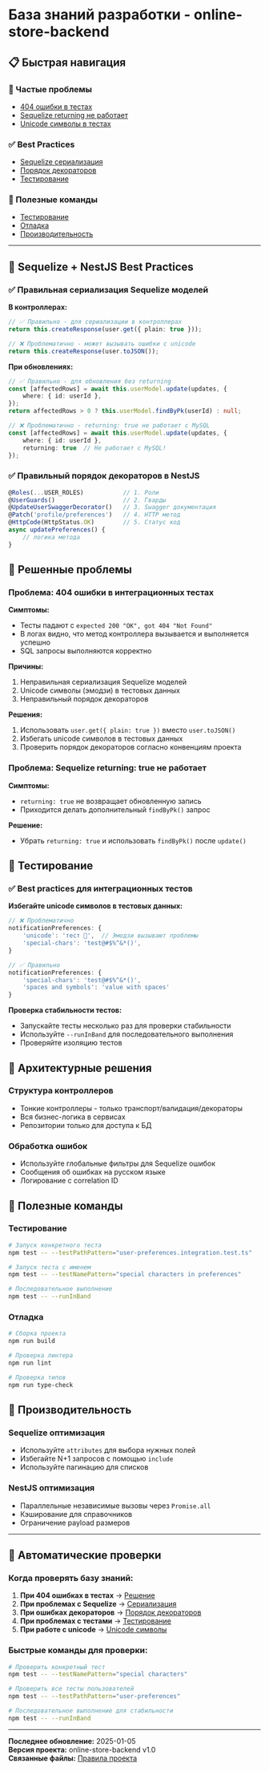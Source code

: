 # База знаний разработки - online-store-backend

## 📋 Быстрая навигация

### 🐛 Частые проблемы
- [404 ошибки в тестах](#проблема-404-ошибки-в-интеграционных-тестах)
- [Sequelize returning не работает](#проблема-sequelize-returning-true-не-работает)
- [Unicode символы в тестах](#best-practices-для-интеграционных-тестов)

### ✅ Best Practices
- [Sequelize сериализация](#правильная-сериализация-sequelize-моделей)
- [Порядок декораторов](#правильный-порядок-декораторов-в-nestjs)
- [Тестирование](#best-practices-для-интеграционных-тестов)

### 🔧 Полезные команды
- [Тестирование](#полезные-команды)
- [Отладка](#полезные-команды)
- [Производительность](#полезные-команды)

---

## 🎯 Sequelize + NestJS Best Practices

### ✅ Правильная сериализация Sequelize моделей

**В контроллерах:**
```typescript
// ✅ Правильно - для сериализации в контроллерах
return this.createResponse(user.get({ plain: true }));

// ❌ Проблематично - может вызывать ошибки с unicode
return this.createResponse(user.toJSON());
```

**При обновлениях:**
```typescript
// ✅ Правильно - для обновления без returning
const [affectedRows] = await this.userModel.update(updates, {
    where: { id: userId },
});
return affectedRows > 0 ? this.userModel.findByPk(userId) : null;

// ❌ Проблематично - returning: true не работает с MySQL
const [affectedRows] = await this.userModel.update(updates, {
    where: { id: userId },
    returning: true  // Не работает с MySQL!
});
```

### ✅ Правильный порядок декораторов в NestJS

```typescript
@Roles(...USER_ROLES)           // 1. Роли
@UserGuards()                   // 2. Гварды
@UpdateUserSwaggerDecorator()   // 3. Swagger документация
@Patch('profile/preferences')   // 4. HTTP метод
@HttpCode(HttpStatus.OK)        // 5. Статус код
async updatePreferences() {
    // логика метода
}
```

## 🐛 Решенные проблемы

### Проблема: 404 ошибки в интеграционных тестах

**Симптомы:**
- Тесты падают с `expected 200 "OK", got 404 "Not Found"`
- В логах видно, что метод контроллера вызывается и выполняется успешно
- SQL запросы выполняются корректно

**Причины:**
1. Неправильная сериализация Sequelize моделей
2. Unicode символы (эмодзи) в тестовых данных
3. Неправильный порядок декораторов

**Решения:**
1. Использовать `user.get({ plain: true })` вместо `user.toJSON()`
2. Избегать unicode символов в тестовых данных
3. Проверить порядок декораторов согласно конвенциям проекта

### Проблема: Sequelize returning: true не работает

**Симптомы:**
- `returning: true` не возвращает обновленную запись
- Приходится делать дополнительный `findByPk()` запрос

**Решение:**
- Убрать `returning: true` и использовать `findByPk()` после `update()`

## 🧪 Тестирование

### ✅ Best practices для интеграционных тестов

**Избегайте unicode символов в тестовых данных:**
```typescript
// ❌ Проблематично
notificationPreferences: {
    'unicode': 'тест 🚀',  // Эмодзи вызывают проблемы
    'special-chars': 'test@#$%^&*()',
}

// ✅ Правильно
notificationPreferences: {
    'special-chars': 'test@#$%^&*()',
    'spaces and symbols': 'value with spaces'
}
```

**Проверка стабильности тестов:**
- Запускайте тесты несколько раз для проверки стабильности
- Используйте `--runInBand` для последовательного выполнения
- Проверяйте изоляцию тестов

## 🔧 Архитектурные решения

### Структура контроллеров
- Тонкие контроллеры - только транспорт/валидация/декораторы
- Вся бизнес-логика в сервисах
- Репозитории только для доступа к БД

### Обработка ошибок
- Используйте глобальные фильтры для Sequelize ошибок
- Сообщения об ошибках на русском языке
- Логирование с correlation ID

## 📝 Полезные команды

### Тестирование
```bash
# Запуск конкретного теста
npm test -- --testPathPattern="user-preferences.integration.test.ts"

# Запуск теста с именем
npm test -- --testNamePattern="special characters in preferences"

# Последовательное выполнение
npm test -- --runInBand
```

### Отладка
```bash
# Сборка проекта
npm run build

# Проверка линтера
npm run lint

# Проверка типов
npm run type-check
```

## 🚀 Производительность

### Sequelize оптимизация
- Используйте `attributes` для выбора нужных полей
- Избегайте N+1 запросов с помощью `include`
- Используйте пагинацию для списков

### NestJS оптимизация
- Параллельные независимые вызовы через `Promise.all`
- Кэширование для справочников
- Ограничение payload размеров

---

## 🤖 Автоматические проверки

### Когда проверять базу знаний:

1. **При 404 ошибках в тестах** → [Решение](#проблема-404-ошибки-в-интеграционных-тестах)
2. **При проблемах с Sequelize** → [Сериализация](#правильная-сериализация-sequelize-моделей)
3. **При ошибках декораторов** → [Порядок декораторов](#правильный-порядок-декораторов-в-nestjs)
4. **При проблемах с тестами** → [Тестирование](#best-practices-для-интеграционных-тестов)
5. **При работе с unicode** → [Unicode символы](#best-practices-для-интеграционных-тестов)

### Быстрые команды для проверки:

```bash
# Проверить конкретный тест
npm test -- --testNamePattern="special characters"

# Проверить все тесты пользователей
npm test -- --testPathPattern="user-preferences"

# Последовательное выполнение для стабильности
npm test -- --runInBand
```

---

**Последнее обновление:** 2025-01-05  
**Версия проекта:** online-store-backend v1.0  
**Связанные файлы:** [Правила проекта](./project-rules.md)

